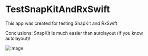 # TestSnapKitAndRxSwift

This app was created for testing SnapKit and RxSwift

Conclusions: SnapKit is much easier than autolayout (if you know autolayout)!

![image](https://user-images.githubusercontent.com/5717020/144352766-2ac4a4fb-71c3-41ea-a5ae-d253bd20e79a.png)
